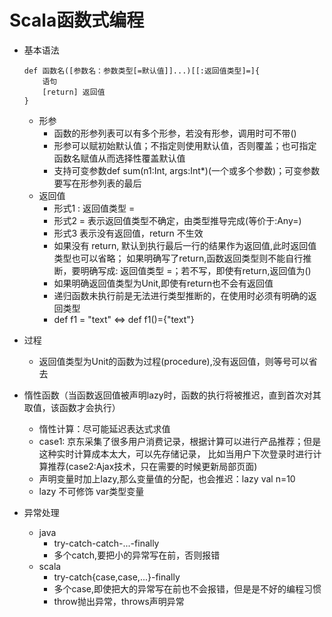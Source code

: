 # Scala函数式编程
- 基本语法
    ```
    def 函数名([参数名：参数类型[=默认值]]...)[[:返回值类型]=]{
        语句
        [return] 返回值
    }
    ```
    - 形参
        - 函数的形参列表可以有多个形参，若没有形参，调用时可不带()
        - 形参可以赋初始默认值；不指定则使用默认值，否则覆盖；也可指定函数名赋值从而选择性覆盖默认值
        - 支持可变参数def sum(n1:Int, args:Int*)(一个或多个参数)；可变参数要写在形参列表的最后
    - 返回值
        - 形式1 : 返回值类型 =
        - 形式2 = 表示返回值类型不确定，由类型推导完成(等价于:Any=)
        - 形式3   表示没有返回值，return 不生效
        - 如果没有 return, 默认到执行最后一行的结果作为返回值,此时返回值类型也可以省略；
        如果明确写了return,函数返回类型则不能自行推断，要明确写成: 返回值类型 =；若不写，即使有return,返回值为()
        - 如果明确返回值类型为Unit,即使有return也不会有返回值
        - 递归函数未执行前是无法进行类型推断的，在使用时必须有明确的返回类型
        - def f1 = "text" <=> def f1()={"text"}
        
- 过程
    - 返回值类型为Unit的函数为过程(procedure),没有返回值，则等号可以省去

- 惰性函数（当函数返回值被声明lazy时，函数的执行将被推迟，直到首次对其取值，该函数才会执行）
    - 惰性计算：尽可能延迟表达式求值
    - case1: 京东采集了很多用户消费记录，根据计算可以进行产品推荐；但是这种实时计算成本太大，可以先存储记录，
    比如当用户下次登录时进行计算推荐(case2:Ajax技术，只在需要的时候更新局部页面)
    - 声明变量时加上lazy,那么变量值的分配，也会推迟：lazy val n=10
    - lazy 不可修饰 var类型变量

- 异常处理
    - java
        - try-catch-catch-...-finally
        - 多个catch,要把小的异常写在前，否则报错
    - scala
        - try-catch{case,case,...}-finally
        - 多个case,即使把大的异常写在前也不会报错，但是是不好的编程习惯
        - throw抛出异常，throws声明异常